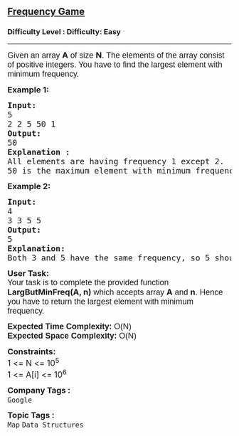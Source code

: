 <h2><a href="https://www.geeksforgeeks.org/problems/frequency-game/1?page=6&company=Google&sortBy=submissions">Frequency Game</a></h2><h3>Difficulty Level : Difficulty: Easy</h3><hr><div class="problems_problem_content__Xm_eO"><p><span style="font-size: 18px;"><span style="background-color: transparent; font-family: arial;">Given </span></span><span style="font-size: 18px;"><span style="background-color: transparent; font-family: arial;">an array </span><strong>A</strong><span style="background-color: transparent; font-family: arial;"> of size </span><strong>N</strong><span style="background-color: transparent; font-family: arial;">. The elements of the array consist of positive integers. You have to find the largest element with minimum frequency. </span></span></p>
<p><span style="font-size: 18px;"><strong>Example 1:</strong></span></p>
<pre><span style="font-size: 18px;"><strong>Input: </strong>
5
2 2 5 50 1</span>
<span style="font-size: 18px;"><strong>Output:</strong>
50</span>
<span style="font-size: 18px;"><strong>Explanation :
</strong>All elements are having frequency 1 except 2.
50 is the maximum element with minimum frequency.</span>
</pre>
<p><strong><span style="font-size: 18px;">Example 2:</span></strong></p>
<pre><span style="font-size: 18px;"><strong>Input:</strong>
4
3 3 5 5
<strong>Output:</strong>
5
<strong>Explanation:</strong>
Both 3 and 5 have the same frequency, so 5 should be returned.</span></pre>
<p><span style="font-size: 18px;"><strong>User Task:</strong><br><span style="background-color: transparent; font-family: arial;">Your task is to complete the provided function </span><strong>LargButMinFreq(A, n)</strong><span style="background-color: transparent; font-family: arial;"> which accepts array </span><strong>A</strong><span style="background-color: transparent; font-family: arial;"> and </span><strong>n</strong><span style="background-color: transparent; font-family: arial;">. Hence you have to return the largest element with minimum frequency.</span></span></p>
<p><span style="font-size: 18px;"><span style="background-color: transparent; font-family: arial;"><strong>Expected Time Complexity:</strong> O(N)<br><strong>Expected Space Complexity:</strong> O(N)</span></span></p>
<p><span style="font-size: 18px;"><strong>Constraints:</strong><br>1 &lt;= N &lt;= 10<sup>5</sup><br>1 &lt;= A[i] &lt;= 10<sup>6</sup></span></p></div><p><span style=font-size:18px><strong>Company Tags : </strong><br><code>Google</code>&nbsp;<br><p><span style=font-size:18px><strong>Topic Tags : </strong><br><code>Map</code>&nbsp;<code>Data Structures</code>&nbsp;